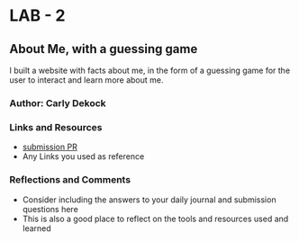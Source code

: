 # LAB - 2

## About Me, with a guessing game

I built a website with facts about me, in the form of a guessing game for the user to interact and learn more about me.

### Author: Carly Dekock

### Links and Resources
* [submission PR](http://xyz.com)
* Any Links you used as reference

### Reflections and Comments
* Consider including the answers to your daily journal and submission questions here
* This is also a good place to reflect on the tools and resources used and learned